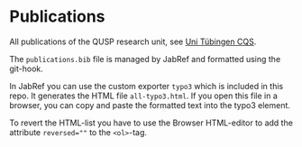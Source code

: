 # Publications

All publications of the QUSP research unit, see [Uni Tübingen CQS](https://uni-tuebingen.de/cqs).

The `publications.bib` file is managed by JabRef and formatted using the git-hook.

In JabRef you can use the custom exporter `typo3` which is included in this repo. It generates the HTML file `all-typo3.html`.
If you open this file in a browser, you can copy and paste the formatted text into the typo3 element.

To revert the HTML-list you have to use the Browser HTML-editor to add the attribute `reversed=""` to the `<ol>`-tag.
